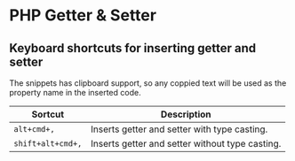# PHP Getter & Setter

## Keyboard shortcuts for inserting getter and setter

The snippets has clipboard support, so any coppied text will be used as the property name in the inserted code.

| Sortcut           | Description                                  |
| ----------------- | -------------------------------------------- |
| `alt+cmd+,`       | Inserts getter and setter with type casting. |
| `shift+alt+cmd+,` | Inserts getter and setter without type casting. |

